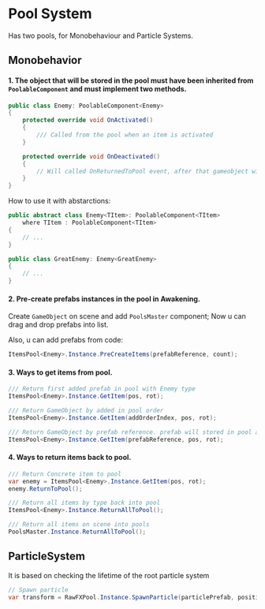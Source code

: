 # Pool System
Has two pools, for Monobehaviour and Particle Systems.

## Monobehavior
#### 1. The object that will be stored in the pool must have been inherited from `PoolableComponent` and must implement two methods.
```cs
public class Enemy: PoolableComponent<Enemy> 
{
    protected override void OnActivated()
    {
        /// Called from the pool when an item is activated
    }

    protected override void OnDeactivated()
    {
        // Will called OnReturnedToPool event, after that gameobject will disabled and returned to pool as child
    }
}
```

How to use it with abstarctions:
```cs
public abstract class Enemy<TItem>: PoolableComponent<TItem> 
    where TItem : PoolableComponent<TItem>
{
    // ...
}

public class GreatEnemy: Enemy<GreatEnemy>
{
    // ...
}
```

#### 2. Pre-create prefabs instances in the pool in Awakening.

Create `GameObject` on scene and add `PoolsMaster` component; Now u can drag and drop prefabs into list.

Also, u can add prefabs from code: 
```cs
ItemsPool<Enemy>.Instance.PreCreateItems(prefabReference, count);
```

#### 3. Ways to get items from pool.
```cs
/// Return first added prefab in pool with Enemy type
ItemsPool<Enemy>.Instance.GetItem(pos, rot);

/// Return GameObject by added in pool order
ItemsPool<Enemy>.Instance.GetItem(addOrderIndex, pos, rot);

/// Return GameObject by prefab reference. prefab will stored in pool and get the add order
ItemsPool<Enemy>.Instance.GetItem(prefabReference, pos, rot);
```

#### 4. Ways to return items back to pool.
```cs
/// Return Concrete item to pool
var enemy = ItemsPool<Enemy>.Instance.GetItem(pos, rot);
enemy.ReturnToPool();

/// Return all items by type back into pool
ItemsPool<Enemy>.Instance.ReturnAllToPool();

/// Return all items on scene into pools
PoolsMaster.Instance.ReturnAllToPool();
```


## ParticleSystem

It is based on checking the lifetime of the root particle system

```cs
// Spawn particle
var transform = RawFXPool.Instance.SpawnParticle(particlePrefab, position, opt:rot);
```
